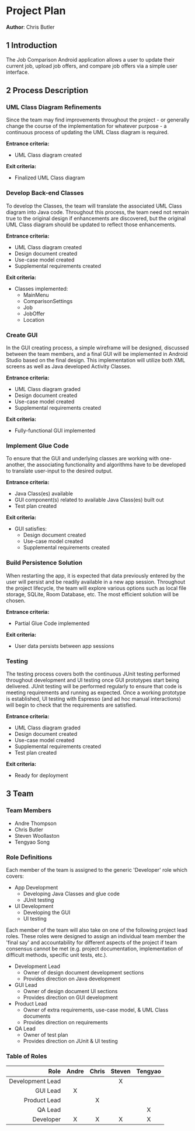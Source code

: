 # Project Plan

**Author**: Chris Butler

## 1 Introduction

The Job Comparison Android application allows a user to update their current job, upload job offers, and compare job offers via a simple user interface.

## 2 Process Description

### UML Class Diagram Refinements

Since the team may find improvements throughout the project - or generally change the course of the implementation for whatever purpose - a continuous process of updating the UML Class diagram is required.

**Entrance criteria:**

- UML Class diagram created

**Exit criteria:**

- Finalized UML Class diagram

### Develop Back-end Classes

To develop the Classes, the team will translate the associated UML Class diagram into Java code. Throughout this process, the team need not remain true to the original design if enhancements are discovered, but the original UML Class diagram should be updated to reflect those enhancements.

**Entrance criteria:**

- UML Class diagram created
- Design document created
- Use-case model created
- Supplemental requirements created

**Exit criteria:**

- Classes implemented:
  - MainMenu
  - ComparisonSettings
  - Job
  - JobOffer
  - Location

### Create GUI

In the GUI creating process, a simple wireframe will be designed, discussed between the team members, and a final GUI will be implemented in Android Studio based on the final design. This implementation will utilize both XML screens as well as Java developed Activity Classes.

**Entrance criteria:**

- UML Class diagram graded
- Design document created
- Use-case model created
- Supplemental requirements created

**Exit criteria:**

- Fully-functional GUI implemented

### Implement Glue Code

To ensure that the GUI and underlying classes are working with one-another, the associating functionality and algorithms have to be developed to translate user-input to the desired output.

**Entrance criteria:**

- Java Class(es) available
- GUI component(s) related to available Java Class(es) built out
- Test plan created

**Exit criteria:**

- GUI satisfies:
  - Design document created
  - Use-case model created
  - Supplemental requirements created

### Build Persistence Solution

When restarting the app, it is expected that data previously entered by the user will persist and be readily available in a new app session. Throughout the project lifecycle, the team will explore various options such as local file storage, SQLite, Room Database, etc. The most efficient solution will be chosen.

**Entrance criteria:**

- Partial Glue Code implemented

**Exit criteria:**

- User data persists between app sessions

### Testing

The testing process covers both the continuous JUnit testing performed throughout development and UI testing once GUI prototypes start being delivered. JUnit testing will be performed regularly to ensure that code is meeting requirements and running as expected. Once a working prototype is established, UI testing with Espresso (and ad hoc manual interactions) will begin to check that the requirements are satisfied.

**Entrance criteria:**

- UML Class diagram graded
- Design document created
- Use-case model created
- Supplemental requirements created
- Test plan created

**Exit criteria:**

- Ready for deployment

## 3 Team

### Team Members

- Andre Thompson
- Chris Butler
- Steven Woollaston
- Tengyao Song

### Role Definitions

Each member of the team is assigned to the generic 'Developer' role which covers:

- App Development
  - Developing Java Classes and glue code
  - JUnit testing
- UI Development
  - Developing the GUI
  - UI testing

Each member of the team will also take on one of the following project lead roles. These roles were designed to assign an individual team member the 'final say' and accountability for different aspects of the project if team consensus cannot be met (e.g. project documentation, implementation of difficult methods, specific unit tests, etc.).

- Development Lead
  - Owner of design document development sections
  - Provides direction on Java development
- GUI Lead
  - Owner of design document UI sections
  - Provides direction on GUI development
- Product Lead
  - Owner of extra requirements, use-case model, & UML Class documents
  - Provides direction on requirements
- QA Lead
  - Owner of test plan
  - Provides direction on JUnit & UI testing

### Table of Roles

|Role|Andre|Chris|Steven|Tengyao|
|---:|:---:|:---:|:---:|:---:|
|Development Lead|||X||
|GUI Lead|X||||
|Product Lead||X|||
|QA Lead||||X|
|Developer|X|X|X|X|

